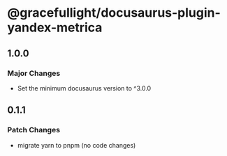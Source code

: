 # @gracefullight/docusaurus-plugin-yandex-metrica

## 1.0.0

### Major Changes

- Set the minimum docusaurus version to ^3.0.0

## 0.1.1

### Patch Changes

- migrate yarn to pnpm (no code changes)
